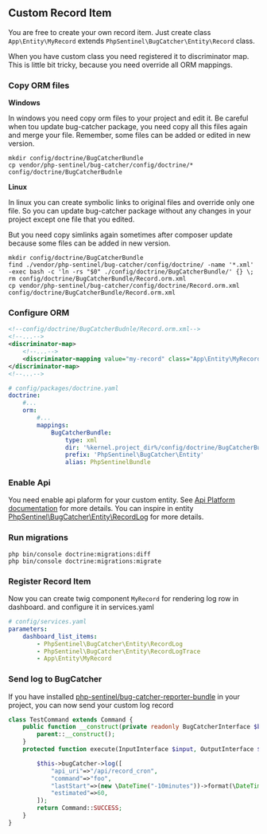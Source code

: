 ## Custom Record Item

You are free to create your own record item.
Just create class ```App\Entity\MyRecord``` extends ```PhpSentinel\BugCatcher\Entity\Record``` class.

When you have custom class you need registered it to discriminator map.
This is little bit tricky, because you need override all ORM mappings.

### Copy ORM files

**Windows**

In windows you need copy orm files to your project and edit it.
Be careful when tou update bug-catcher package, you need copy all this files again and merge your file.
Remember, some files can be added or edited in new version.

```
mkdir config/doctrine/BugCatcherBundle
cp vendor/php-sentinel/bug-catcher/config/doctrine/* config/doctrine/BugCatcherBudnle
```

**Linux**

In linux you can create symbolic links to original files and override only one file.
So you can update bug-catcher package without any changes in your project except one file that you edited.

But you need copy simlinks again sometimes after composer update because some files can be added in new version.

```
mkdir config/doctrine/BugCatcherBundle
find ./vendor/php-sentinel/bug-catcher/config/doctrine/ -name '*.xml' -exec bash -c 'ln -rs "$0" ./config/doctrine/BugCatcherBundle/' {} \;
rm config/doctrine/BugCatcherBundle/Record.orm.xml
cp vendor/php-sentinel/bug-catcher/config/doctrine/Record.orm.xml config/doctrine/BugCatcherBundle/Record.orm.xml
```

### Configure ORM

```xml
<!--config/doctrine/BugCatcherBudnle/Record.orm.xml-->
<!--...-->
<discriminator-map>
    <!--...-->
    <discriminator-mapping value="my-record" class="App\Entity\MyRecord"/>
</discriminator-map>
<!--...-->
```

```yaml
# config/packages/doctrine.yaml
doctrine:
    #...
    orm:
        #...
        mappings:
            BugCatcherBundle:
                type: xml
                dir: '%kernel.project_dir%/config/doctrine/BugCatcherBundle/'
                prefix: 'PhpSentinel\BugCatcher\Entity'
                alias: PhpSentinelBundle
```

### Enable Api

You need enable api plaform for your custom entity. See [Api Platform documentation](https://api-platform.com/docs/core/getting-started/) for more
details.
You can inspire in entity [PhpSentinel\BugCatcher\Entity\RecordLog](../src/Entity/RecordLog.php) for more details.

### Run migrations
```
php bin/console doctrine:migrations:diff
php bin/console doctrine:migrations:migrate
```

### Register Record Item

Now you can create twig component ```MyRecord``` for rendering log row in dashboard. and configure it in services.yaml

```yaml
# config/services.yaml
parameters:
    dashboard_list_items:
        - PhpSentinel\BugCatcher\Entity\RecordLog
        - PhpSentinel\BugCatcher\Entity\RecordLogTrace
        - App\Entity\MyRecord
```

### Send log to BugCatcher

If you have installed [php-sentinel/bug-catcher-reporter-bundle](https://github.com/php-sentinel/bug-catcher-reporter-bundle) in your project,
you can now send your custom log record

```php
class TestCommand extends Command {
	public function __construct(private readonly BugCatcherInterface $bugCatcher) {
		parent::__construct();
	}
	protected function execute(InputInterface $input, OutputInterface $output): int {

		$this->bugCatcher->log([
			"api_uri"=>"/api/record_cron",
			"command"=>"foo",
			"lastStart"=>(new \DateTime("-10minutes"))->format(\DateTime::RFC3339_EXTENDED),
			"estimated"=>60,
		]);
		return Command::SUCCESS;
	}
}
```